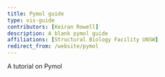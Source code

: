 ```yaml
---
title: Pymol guide 
type: vis-guide 
contributors: [Keiran Rowell]
description: A blank pymol guide   
affiliations: [Structural Biology Facility UNSW]
redirect_from: /website/pymol
---
```


A tutorial on Pymol 
